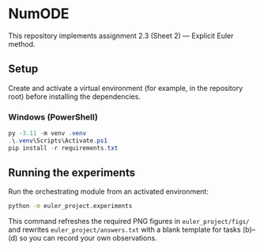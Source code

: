 # NumODE

This repository implements assignment 2.3 (Sheet 2) — Explicit Euler method.

## Setup

Create and activate a virtual environment (for example, in the repository root)
before installing the dependencies.

### Windows (PowerShell)

```powershell
py -3.11 -m venv .venv
.\.venv\Scripts\Activate.ps1
pip install -r requirements.txt
```

## Running the experiments

Run the orchestrating module from an activated environment:

```bash
python -m euler_project.experiments
```

This command refreshes the required PNG figures in `euler_project/figs/` and
rewrites `euler_project/answers.txt` with a blank template for tasks (b)–(d)
so you can record your own observations.

